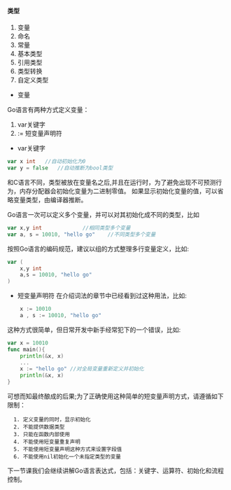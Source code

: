 #### 类型
1. 变量
2. 命名
3. 常量
4. 基本类型
5. 引用类型
6. 类型转换
7. 自定义类型

- 变量

Go语言有两种方式定义变量：

1. var关键字
2. := 短变量声明符

- var关键字

```go
var x int   //自动初始化为0
var y = false   //自动推断为bool类型
```
和C语言不同，类型被放在变量名之后,并且在运行时，为了避免出现不可预测行为，内存分配器会初始化变量为二进制零值。
如果显示初始化变量的值，可以省略变量类型，由编译器推断。

Go语言一次可以定义多个变量，并可以对其初始化成不同的类型，比如

```go
var x,y int             //相同类型多个变量
var a, s = 10010, "hello go"    //不同类型多个变量
```
按照Go语言的编码规范，建议以组的方式整理多行变量定义，比如:
```go
var (
    x,y int
    a,s = 10010, "hello go"
)
```
- 短变量声明符
在介绍词法的章节中已经看到过这种用法，比如:

```go
    x := 10010
    a , s := 10010, "hello go"
```
这种方式很简单，但日常开发中新手经常犯下的一个错误，比如:

```go
var x = 10010
func main(){
    println(&x, x)
    ...
    x := "hello go" //对全局变量重新定义并初始化
    println(&x, x)
}
```
可想而知最终酿成的后果;为了正确使用这种简单的短变量声明方式，请遵循如下限制：

```text
  1. 定义变量的同时，显示初始化
  2. 不能提供数据类型
  3. 只能在函数内部使用
  4. 不能使用短变量重复声明
  5. 不能使用短变量声明这种方式来设置字段值
  6. 不能使用nil初始化一个未指定类型的变量
```



下一节课我们会继续讲解Go语言表达式，包括：关键字、运算符、初始化和流程控制。